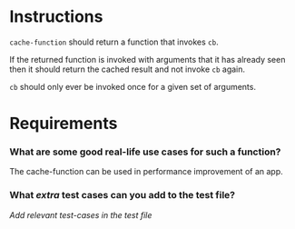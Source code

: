 # Instructions

`cache-function` should return a function that invokes `cb`.

If the returned function is invoked with arguments that it has already seen
then it should return the cached result and not invoke `cb` again.

`cb` should only ever be invoked once for a given set of arguments.

# Requirements

### **What are some good real-life use cases for such a function?**
The cache-function can be used in performance improvement of an app.

### **What *extra* test cases can you add to the test file?**

*Add relevant test-cases in the test file*